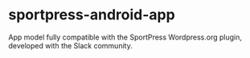# sportpress-android-app
App model fully compatible with the SportPress Wordpress.org plugin, developed with the Slack community.
